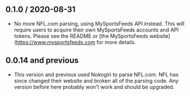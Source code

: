 ## 0.1.0 / 2020-08-31

* No more NFL.com parsing, using MySportsFeeds API instead. This will require users to acquire their own MySportsFeeds accounts and API tokens. Please see the README or [the MySportsFeeds website](https://www.mysportsfeeds.com for more details.

## 0.0.14 and previous

* This version and previous used Nokogiri to parse NFL.com. NFL has since changed their website and broken all of the parsing code. Any version before here probably won't work and should be upgraded.
